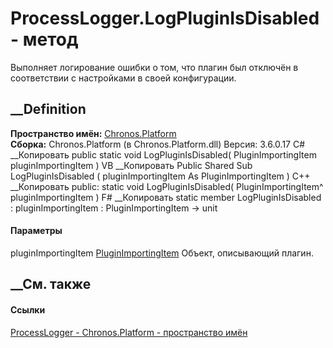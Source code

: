 # ProcessLogger.LogPluginIsDisabled - метод
Выполняет логирование ошибки о том, что плагин был отключён в соответствии с
настройками в своей конфигурации.
## __Definition
 **Пространство имён:** [Chronos.Platform](N_Chronos_Platform.htm)  
 **Сборка:** Chronos.Platform (в Chronos.Platform.dll) Версия: 3.6.0.17
C# __Копировать
     public static void LogPluginIsDisabled(
    	PluginImportingItem pluginImportingItem
    )
VB __Копировать
     Public Shared Sub LogPluginIsDisabled ( 
    	pluginImportingItem As PluginImportingItem
    )
C++ __Копировать
     public:
    static void LogPluginIsDisabled(
    	PluginImportingItem^ pluginImportingItem
    )
F# __Копировать
     static member LogPluginIsDisabled : 
            pluginImportingItem : PluginImportingItem -> unit 
#### Параметры
pluginImportingItem
[PluginImportingItem](T_Chronos_Platform_Scheduling_PluginImportingItem.htm)
    Объект, описывающий плагин.
##  __См. также
#### Ссылки
[ProcessLogger - ](T_Chronos_Platform_ProcessLogger.htm)
[Chronos.Platform - пространство имён](N_Chronos_Platform.htm)
